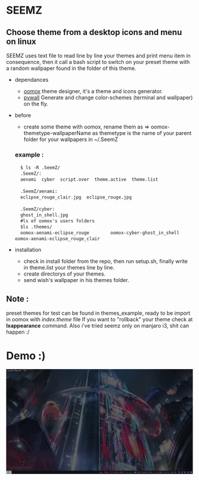 # SEEMZ
## Choose theme from a desktop icons and menu on linux

SEEMZ uses text file to read line by line your themes and print menu item in consequence, then it call a bash script to switch on your preset theme with a random wallpaper found in the folder of this theme.
- dependances
  - <a href="https://github.com/themix-project/oomox">oomox</a> theme designer, it's a theme and icons generator.
  - <a href="https://github.com/dylanaraps/pywal">pywall</a> Generate and change color-schemes (terminal and wallpaper) on the fly.
- before
  - create some theme with oomox, rename them as  => oomox-themetype-wallpaperName as themetype is the name of your parent folder for your wallpapers in ~/.SeemZ
  ### example :

    ``` shell
      $ ls -R .SeemZ/
      .SeemZ/:
      aenami  cyber  script.over  theme.active  theme.list

      .SeemZ/aenami:
      eclipse_rouge_clair.jpg  eclipse_rouge.jpg

      .SeemZ/cyber:
      ghost_in_shell.jpg
      #ls of oomox's users folders
      $ls .themes/
      oomox-aenami-eclipse_rouge        oomox-cyber-ghost_in_shell        oomox-aenami-eclipse_rouge_clair

    ```
- installation
  - check in install folder from the repo, then run setup.sh, finally write in theme.list your themes line by line.
  - create directorys of your themes.
  - send wish's wallpaper in his themes folder.

## Note :
preset themes for test can be found in themes_example, ready to be import in oomox with *index.theme* file
If you want to "rollback" your theme check at **lxappearance** command. Also i've tried seemz only on manjaro i3, shit can happen :/ 
# Demo :) 
![Alt Text](https://github.com/Tr1g5/seemz/blob/master/seemz_in_action.gif)
